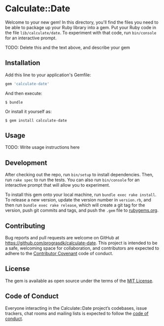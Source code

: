 # Calculate::Date

Welcome to your new gem! In this directory, you'll find the files you need to be able to package up your Ruby library into a gem. Put your Ruby code in the file `lib/calculate/date`. To experiment with that code, run `bin/console` for an interactive prompt.

TODO: Delete this and the text above, and describe your gem

## Installation

Add this line to your application's Gemfile:

```ruby
gem 'calculate-date'
```

And then execute:

    $ bundle

Or install it yourself as:

    $ gem install calculate-date

## Usage

TODO: Write usage instructions here

## Development

After checking out the repo, run `bin/setup` to install dependencies. Then, run `rake spec` to run the tests. You can also run `bin/console` for an interactive prompt that will allow you to experiment.

To install this gem onto your local machine, run `bundle exec rake install`. To release a new version, update the version number in `version.rb`, and then run `bundle exec rake release`, which will create a git tag for the version, push git commits and tags, and push the `.gem` file to [rubygems.org](https://rubygems.org).

## Contributing

Bug reports and pull requests are welcome on GitHub at https://github.com/prograsdk/calculate-date. This project is intended to be a safe, welcoming space for collaboration, and contributors are expected to adhere to the [Contributor Covenant](http://contributor-covenant.org) code of conduct.

## License

The gem is available as open source under the terms of the [MIT License](https://opensource.org/licenses/MIT).

## Code of Conduct

Everyone interacting in the Calculate::Date project’s codebases, issue trackers, chat rooms and mailing lists is expected to follow the [code of conduct](https://github.com/prograsdk/calculate-date/blob/master/CODE_OF_CONDUCT.md).
